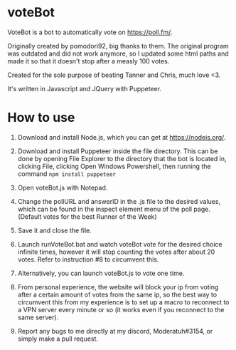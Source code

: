 # voteBot
VoteBot is a bot to automatically vote on https://poll.fm/.

Originally created by pomodori92, big thanks to them. The original program was outdated and did not work anymore, so I updated some html paths and made it so that it doesn't stop after a measly 100 votes.

Created for the sole purpose of beating Tanner and Chris, much love <3.

It's written in Javascript and JQuery with Puppeteer.


# How to use

1. Download and install Node.js, which you can get at https://nodejs.org/.

2. Download and install Puppeteer inside the file directory. This can be done by opening File Explorer to the directory that the bot is located in, clicking File, clicking Open Windows Powershell, then running the command ```npm install puppeteer```

3. Open voteBot.js with Notepad.

4. Change the pollURL and answerID in the .js file to the desired values, which can be found in the inspect element menu of the poll page. (Default votes for the best Runner of the Week)

5. Save it and close the file.

6. Launch runVoteBot.bat and watch voteBot vote for the desired choice infinite times, however it will stop counting the votes after about 20 votes. Refer to instruction #8 to circumvent this.

7. Alternatively, you can launch voteBot.js to vote one time.

8. From personal experience, the website will block your ip from voting after a certain amount of votes from the same ip, so the best way to circumvent this from my experience is to set up a macro to reconnect to a VPN server every minute or so (it works even if you reconnect to the same server). 

9. Report any bugs to me directly at my discord, Moderatuh#3154, or simply make a pull request.
